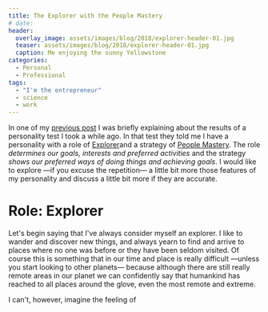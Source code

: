 ```yaml
---
title: The Explorer with the People Mastery
# date: 
header: 
  overlay_image: assets/images/blog/2018/explorer-header-01.jpg
  teaser: assets/images/blog/2018/explorer-header-01.jpg
  caption: Me enjoying the sunny Yellowstone
categories: 
  - Personal
  - Professional
tags: 
  - "I'm the entrepreneur"
  - science 
  - work 
---
```


In one of my [previous post](/blog/2018/05/21/16-personalities-apparently-im-an-entrepreneur/) I was briefly explaining about the results of a personality test I took a while ago. In that test they told me I have a personality with a role of [Explorer](https://www.16personalities.com/articles/roles-explorers)and a strategy of [People Mastery](https://www.16personalities.com/articles/strategies-people-mastery). The role *determines our goals, interests and preferred activities* and the strategy *shows our preferred ways of doing things and achieving goals*. I would like to explore —if you excuse the repetition— a little bit more those features of my personality and discuss a little bit more if they are accurate.

# Role: Explorer

Let's begin saying that I've always consider myself an explorer. I like to wander and discover new things, and always yearn to find and arrive to places where no one was before or they have been seldom visited. Of course this is something that in our time and place is really difficult —unless you start looking to other planets— because although there are still really remote areas in our planet we can confidently say that humankind has reached to all places around the glove, even the most remote and extreme.

I can't, however, imagine the feeling of

